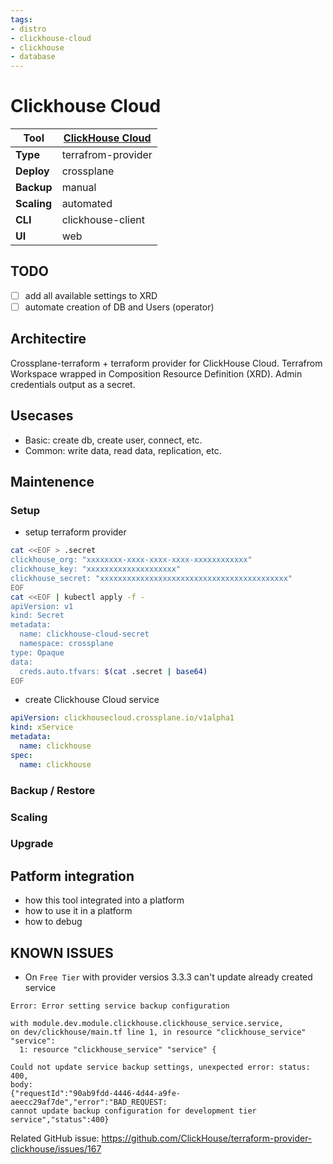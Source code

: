 ```yaml
---
tags:
- distro
- clickhouse-cloud
- clickhouse
- database
---
```


# Clickhouse Cloud

|**Tool**|[ClickHouse Cloud](https://clickhouse.com/cloud)|
|-|-|
|**Type**|terrafrom-provider|
|**Deploy**|crossplane|
|**Backup**|manual|
|**Scaling**|automated|
|**CLI**|clickhouse-client|
|**UI**|web|

## TODO

- [ ] add all available settings to XRD
- [ ] automate creation of DB and Users (operator)

## Architectire

Crossplane-terraform + terraform provider for ClickHouse Cloud.
Terrafrom Workspace wrapped in Composition Resource Definition (XRD).
Admin credentials output as a secret.

## Usecases

- Basic: create db, create user, connect, etc.
- Common: write data, read data, replication, etc.

## Maintenence

### Setup

- setup terraform provider

```bash
cat <<EOF > .secret
clickhouse_org: "xxxxxxxx-xxxx-xxxx-xxxx-xxxxxxxxxxxx"
clickhouse_key: "xxxxxxxxxxxxxxxxxxxx"
clickhouse_secret: "xxxxxxxxxxxxxxxxxxxxxxxxxxxxxxxxxxxxxxxxxx"
EOF
cat <<EOF | kubectl apply -f -
apiVersion: v1
kind: Secret
metadata:
  name: clickhouse-cloud-secret
  namespace: crossplane
type: Opaque
data:
  creds.auto.tfvars: $(cat .secret | base64)
EOF
```

- create Clickhouse Cloud service

```yaml
apiVersion: clickhousecloud.crossplane.io/v1alpha1
kind: xService
metadata:
  name: clickhouse
spec:
  name: clickhouse
```

### Backup / Restore
### Scaling
### Upgrade

## Patform integration

- how this tool integrated into a platform
- how to use it in a platform
- how to debug

## KNOWN ISSUES

- On `Free Tier` with provider versios 3.3.3 can't update already created service

```
Error: Error setting service backup configuration

with module.dev.module.clickhouse.clickhouse_service.service,
on dev/clickhouse/main.tf line 1, in resource "clickhouse_service" "service":
  1: resource "clickhouse_service" "service" {

Could not update service backup settings, unexpected error: status: 400,
body:
{"requestId":"90ab9fdd-4446-4d44-a9fe-aeecc29af7de","error":"BAD_REQUEST:
cannot update backup configuration for development tier
service","status":400}
```

Related GitHub issue: https://github.com/ClickHouse/terraform-provider-clickhouse/issues/167

